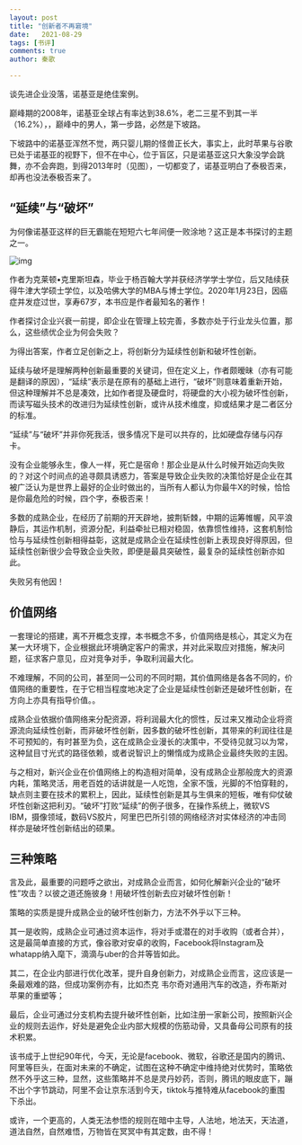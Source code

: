 ```yaml
---
layout: post
title: "创新者不再窘境"
date:   2021-08-29
tags: [书评]
comments: true
author: 秦歌

---
```


谈先进企业没落，诺基亚是绝佳案例。

 

巅峰期的2008年，诺基亚全球占有率达到38.6%，老二三星不到其一半（16.2%），，巅峰中的男人，第一步路，必然是下坡路。

 

下坡路中的诺基亚浑然不觉，两只婴儿期的怪兽正长大，事实上，此时苹果与谷歌已处于诺基亚的视野下，但不在中心，位于盲区，只是诺基亚这只大象没学会跳舞，亦不会奔跑，到得2013年时（见图），一切都变了，诺基亚明白了泰极否来，却再也没法泰极否来了。

 

## **“延续”与“破坏”**

 

为何像诺基亚这样的巨无霸能在短短六七年间便一败涂地？这正是本书探讨的主题之一。

 



![img](https://raw.githubusercontent.com/jandyxu/jandyxu.github.io/master/images/chuangxin/nokia.jpg)

 



作者为克莱顿•克里斯坦森，毕业于杨百翰大学并获经济学学士学位，后又陆续获得牛津大学硕士学位，以及哈佛大学的MBA与博士学位。2020年1月23日，因癌症并发症过世，享寿67岁，本书应是作者最知名的著作！



作者探讨企业兴衰一前提，即企业在管理上较完善，多数亦处于行业龙头位置，那么，这些绩优企业为何会失败？



为得出答案，作者立足创新之上，将创新分为延续性创新和破坏性创新。



延续与破坏是理解两种创新最重要的关键词，但在定义上，作者颇暧昧（亦有可能是翻译的原因），“延续”表示是在原有的基础上进行，“破坏”则意味着重新开始，但这种理解并不总是凑效，比如作者提及硬盘时，将硬盘的大小视为破坏性创新，而读写磁头技术的改进归为延续性创新，或许从技术维度，抑或结果才是二者区分的标准。

 

“延续”与“破坏”并非你死我活，很多情况下是可以共存的，比如硬盘存储与闪存卡。

 

没有企业能够永生，像人一样，死亡是宿命！那企业是从什么时候开始迈向失败的？对这个时间点的追寻颇具诱惑力，答案是导致企业失败的决策恰好是企业在其被广泛认为是世界上最好的企业时做出的，当所有人都认为你最牛X的时候，恰恰是你最危险的时候，四个字，泰极否来！

 

多数的成熟企业，在经历了前期的开天辟地，披荆斩棘，中期的运筹帷幄，风平浪静后，其运作机制，资源分配，利益牵扯已相对稳固，依靠惯性维持，这套机制恰恰与与延续性创新相得益彰，这就是成熟企业在延续性创新上表现良好得原因，但延续性创新很少会导致企业失败，即便是最具突破性，最复杂的延续性创新亦如此。

 

失败另有他因！

 

## **价值网络**

 

一套理论的搭建，离不开概念支撑，本书概念不多，价值网络是核心，其定义为在某一大环境下，企业根据此环境确定客户的需求，并对此采取应对措施，解决问题，征求客户意见，应对竞争对手，争取利润最大化。

 

不难理解，不同的公司，甚至同一公司的不同时期，其价值网络是各各不同的，价值网络的重要性，在于它相当程度地决定了企业是延续性创新还是破坏性创新，在方向上亦具有指导价值。。

 

成熟企业依据价值网络来分配资源，将利润最大化的惯性，反过来又推动企业将资源流向延续性创新，而非破坏性创新，因多数的破坏性创新，其带来的利润往往是不可预知的，有时甚至为负，这在成熟企业漫长的决策中，不受待见就习以为常，这种鼠目寸光式的路径依赖，或者说智识上的懒惰成为成熟企业最终失败的主因。

 

与之相对，新兴企业在价值网络上的构造相对简单，没有成熟企业那般庞大的资源内耗，策略灵活，用老百姓的话讲就是一人吃饱，全家不饿，光脚的不怕穿鞋的，缺点则主要在技术的累积上，因此，延续性创新是其与生俱来的短板，唯有仰仗破坏性创新这把利刃。“破坏”打败“延续”的例子很多，在操作系统上，微软VS IBM，摄像领域，数码VS胶片，阿里巴巴所引领的网络经济对实体经济的冲击同样亦是破坏性创新结出的硕果。

 

## **三种策略**

 

言及此，最重要的问题呼之欲出，对成熟企业而言，如何化解新兴企业的“破坏性”攻击？以彼之道还施彼身！用破坏性创新去应对破坏性创新！

 

策略的实质是提升成熟企业的破坏性创新力，方法不外乎以下三种。

 

其一是收购，成熟企业可通过资本运作，将对手或潜在的对手收购（或者合并），这是最简单直接的方式，像谷歌对安卓的收购，Facebook将Instagram及whatapp纳入麾下，滴滴与uber的合并等皆如此。



其二，在企业内部进行优化改革，提升自身创新力，对成熟企业而言，这应该是一条最艰难的路，但成功案例亦有，比如杰克 韦尔奇对通用汽车的改造，乔布斯对苹果的重塑等；

 

最后，企业可通过分支机构去提升破坏性创新，比如注册一家新公司，按照新兴企业的规则去运作，好处是避免企业内部大规模的伤筋动骨，又具备母公司原有的技术积累。

 

该书成于上世纪90年代，今天，无论是facebook、微软，谷歌还是国内的腾讯、阿里等巨头，在面对未来的不确定，试图在这种不确定中维持绝对优势时，策略依然不外乎这三种，显然，这些策略并不总是灵丹妙药，否则，腾讯的眼皮底下，蹦不出个字节跳动，阿里不会让京东活到今天，tiktok与推特难从facebook的重围下杀出。

 

或许，一个更高的，人类无法参悟的规则在暗中主导，人法地，地法天，天法道，道法自然，自然难悟，万物皆在冥冥中有其定数，由不得！